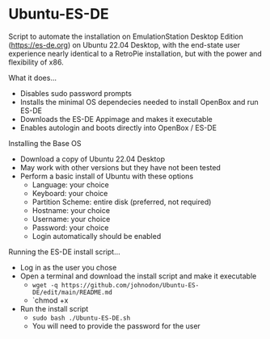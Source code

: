 # Ubuntu-ES-DE

Script to automate the installation on EmulationStation Desktop Edition (https://es-de.org) on Ubuntu 22.04 Desktop, with the end-state user experience nearly identical to a RetroPie installation, but with the power and flexibility of x86.

What it does...
  - Disables sudo password prompts
  - Installs the minimal OS dependecies needed to install OpenBox and run ES-DE
  - Downloads the ES-DE Appimage and makes it executable
  - Enables autologin and boots directly into OpenBox / ES-DE


Installing the Base OS
  - Download a copy of Ubuntu 22.04 Desktop
  - May work with other versions but they have not been tested
  - Perform a basic install of Ubuntu with these options
      - Language: your choice
      - Keyboard: your choice
      - Partition Scheme: entire disk (preferred, not required)
      - Hostname: your choice
      - Username: your choice
      - Password: your choice
      - Login automatically should be enabled


Running the ES-DE install script...
  - Log in as the user you chose
  - Open a terminal and download the install script and make it executable
      - `wget -q https://github.com/johnodon/Ubuntu-ES-DE/edit/main/README.md`
      - `chmod +x 
  - Run the install script
      - `sudo bash ./Ubuntu-ES-DE.sh`
      - You will need to provide the password for the user

